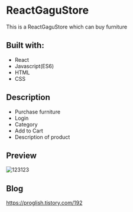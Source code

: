 # ReactGaguStore
  
This is a ReactGaguStore which can buy furniture

  
## Built with: 
 
- React 
- Javascript(ES6)   
- HTML  
- CSS        

## Description  

- Purchase furniture
- Login
- Category 
- Add to Cart
- Description of product

## Preview 
![123123](https://user-images.githubusercontent.com/65179725/124517250-78159e80-de1e-11eb-8b71-a6b28346908d.png)

## Blog
https://proglish.tistory.com/192

 
  
